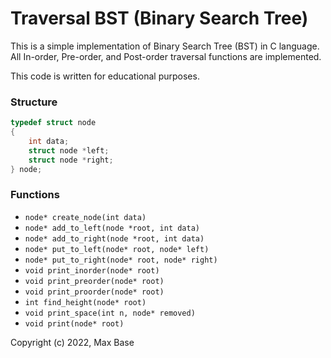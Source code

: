 # Traversal BST (Binary Search Tree)

This is a simple implementation of Binary Search Tree (BST) in C language. All In-order, Pre-order, and Post-order traversal functions are implemented.

This code is written for educational purposes.

### Structure

```c
typedef struct node
{
    int data;
    struct node *left;
    struct node *right;
} node;
```

### Functions

- `node* create_node(int data)`
- `node* add_to_left(node *root, int data)`
- `node* add_to_right(node *root, int data)`
- `node* put_to_left(node* root, node* left)`
- `node* put_to_right(node* root, node* right)`
- `void print_inorder(node* root)`
- `void print_preorder(node* root)`
- `void print_proorder(node* root)`
- `int find_height(node* root)`
- `void print_space(int n, node* removed)`
- `void print(node* root)`

Copyright (c) 2022, Max Base
